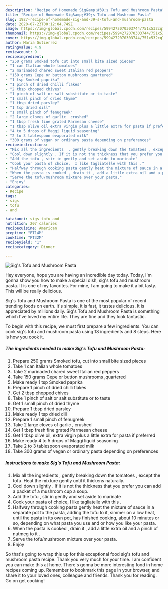 ```yaml
---
description: "Recipe of Homemade Sig&amp;#39;s Tofu and Mushroom Pasta"
title: "Recipe of Homemade Sig&amp;#39;s Tofu and Mushroom Pasta"
slug: 1927-recipe-of-homemade-sig-and-39-s-tofu-and-mushroom-pasta
date: 2020-07-23T00:12:04.749Z
image: https://img-global.cpcdn.com/recipes/5994272070303744/751x532cq70/sigs-tofu-and-mushroom-pasta-recipe-main-photo.jpg
thumbnail: https://img-global.cpcdn.com/recipes/5994272070303744/751x532cq70/sigs-tofu-and-mushroom-pasta-recipe-main-photo.jpg
cover: https://img-global.cpcdn.com/recipes/5994272070303744/751x532cq70/sigs-tofu-and-mushroom-pasta-recipe-main-photo.jpg
author: Maria Gutierrez
ratingvalue: 4.9
reviewcount: 9
recipeingredient:
- "250 grams Smoked tofu cut into small bite sized pieces"
- "1 can Italian whole tomatoes"
- "2 marinaded chared sweet Italian red peppers"
- "150 grams Cepe or button mushrooms quartered"
- "1 tsp Smoked paprika"
- "1 pinch of dried chilli flakes"
- "2 tbsp chopped chives"
- "1 pinch of salt or salt substitute or to taste"
- "1 small pinch of dried thyme"
- "1 tbsp dried parsley"
- "1 tsp dried dill"
- "1 small pinch of fenugreek"
- "2 large cloves of garlic  crushed"
- "1 tbsp fresh fine grated Parmesan cheese"
- "1 tbsp olive oil extra virgin plus a little extra for pasta if preferred"
- "4 to 5 drops of Maggi liquid seasoning"
- "2 to 3 tablespoon evaporated milk"
- "300 grams of vegan or ordinary pasta depending on preferences"
recipeinstructions:
- "Mix all the ingredients  , gently breaking down the tomatoes , except the tofu .Heat the mixture gently until it thickens naturally."
- "Cool down slightly . If it is not the thickness that you prefer you can add a packet of a mushroom cup a soup."
- "Add the tofu , stir in gently and set aside to marinate"
- "Cook your pasta of choice,  I like tagliatelle with this ."
- "Halfway through cooking pasta gently heat the mixture of sauce in a separate pot to the pasta, adding the tofu to it, simmer on a low heat, until the pasta in its own pot,  has finished cooking, about 10 minutes or so, depending on what pasta you use and or how you like your pasta."
- "When the pasta is cooked , drain it , add a little extra oil and a pinch of nutmeg to it ."
- "Serve the tofu/mushroom mixture over your pasta."
- "Enjoy"
categories:
- Recipe
tags:
- sigs
- tofu
- and

katakunci: sigs tofu and 
nutrition: 207 calories
recipecuisine: American
preptime: "PT14M"
cooktime: "PT32M"
recipeyield: "1"
recipecategory: Dinner

---
```



![Sig&#39;s Tofu and Mushroom Pasta](https://img-global.cpcdn.com/recipes/5994272070303744/751x532cq70/sigs-tofu-and-mushroom-pasta-recipe-main-photo.jpg)

Hey everyone, hope you are having an incredible day today. Today, I'm gonna show you how to make a special dish, sig&#39;s tofu and mushroom pasta. It is one of my favorites. For mine, I am going to make it a bit tasty. This will be really delicious.

Sig&#39;s Tofu and Mushroom Pasta is one of the most popular of recent trending foods on earth. It's simple, it is fast, it tastes delicious. It is appreciated by millions daily. Sig&#39;s Tofu and Mushroom Pasta is something which I've loved my entire life. They are fine and they look fantastic.




To begin with this recipe, we must first prepare a few ingredients. You can cook sig&#39;s tofu and mushroom pasta using 18 ingredients and 8 steps. Here is how you cook it.

<!--inarticleads1-->

##### The ingredients needed to make Sig&#39;s Tofu and Mushroom Pasta:

1. Prepare 250 grams Smoked tofu, cut into small bite sized pieces
1. Take 1 can Italian whole tomatoes
1. Take 2 marinaded chared sweet Italian red peppers
1. Take 150 grams Cepe or button mushrooms ,quartered
1. Make ready 1 tsp Smoked paprika
1. Prepare 1 pinch of dried chilli flakes
1. Get 2 tbsp chopped chives
1. Take 1 pinch of salt or salt substitute or to taste
1. Get 1 small pinch of dried thyme
1. Prepare 1 tbsp dried parsley
1. Make ready 1 tsp dried dill
1. Prepare 1 small pinch of fenugreek
1. Take 2 large cloves of garlic , crushed
1. Get 1 tbsp fresh fine grated Parmesan cheese
1. Get 1 tbsp olive oil, extra virgin plus a little extra for pasta if preferred
1. Make ready 4 to 5 drops of Maggi liquid seasoning
1. Take 2 to 3 tablespoon evaporated milk
1. Take 300 grams of vegan or ordinary pasta depending on preferences




<!--inarticleads2-->

##### Instructions to make Sig&#39;s Tofu and Mushroom Pasta:

1. Mix all the ingredients  , gently breaking down the tomatoes , except the tofu .Heat the mixture gently until it thickens naturally.
1. Cool down slightly . If it is not the thickness that you prefer you can add a packet of a mushroom cup a soup.
1. Add the tofu , stir in gently and set aside to marinate
1. Cook your pasta of choice,  I like tagliatelle with this .
1. Halfway through cooking pasta gently heat the mixture of sauce in a separate pot to the pasta, adding the tofu to it, simmer on a low heat, until the pasta in its own pot,  has finished cooking, about 10 minutes or so, depending on what pasta you use and or how you like your pasta.
1. When the pasta is cooked , drain it , add a little extra oil and a pinch of nutmeg to it .
1. Serve the tofu/mushroom mixture over your pasta.
1. Enjoy




So that's going to wrap this up for this exceptional food sig&#39;s tofu and mushroom pasta recipe. Thank you very much for your time. I am confident you can make this at home. There's gonna be more interesting food in home recipes coming up. Remember to bookmark this page in your browser, and share it to your loved ones, colleague and friends. Thank you for reading. Go on get cooking!
